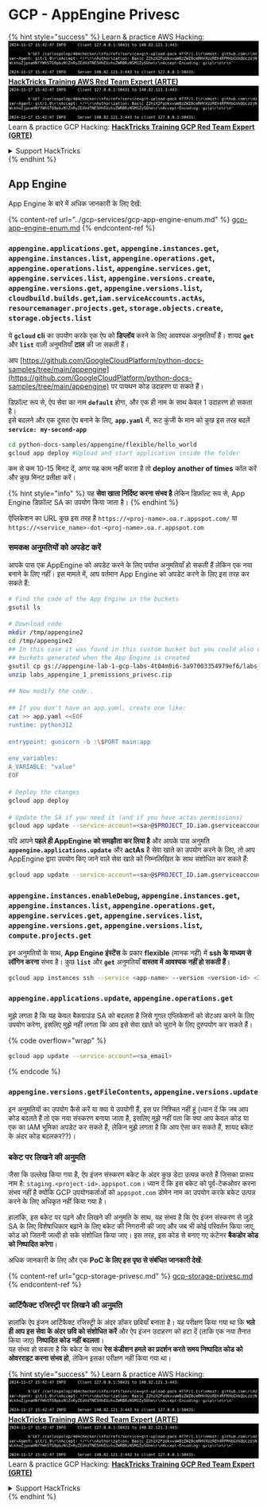 # GCP - AppEngine Privesc

{% hint style="success" %}
Learn & practice AWS Hacking:<img src="../../../.gitbook/assets/image (1).png" alt="" data-size="line">[**HackTricks Training AWS Red Team Expert (ARTE)**](https://training.hacktricks.xyz/courses/arte)<img src="../../../.gitbook/assets/image (1).png" alt="" data-size="line">\
Learn & practice GCP Hacking: <img src="../../../.gitbook/assets/image (2).png" alt="" data-size="line">[**HackTricks Training GCP Red Team Expert (GRTE)**<img src="../../../.gitbook/assets/image (2).png" alt="" data-size="line">](https://training.hacktricks.xyz/courses/grte)

<details>

<summary>Support HackTricks</summary>

* Check the [**subscription plans**](https://github.com/sponsors/carlospolop)!
* **Join the** 💬 [**Discord group**](https://discord.gg/hRep4RUj7f) or the [**telegram group**](https://t.me/peass) or **follow** us on **Twitter** 🐦 [**@hacktricks\_live**](https://twitter.com/hacktricks\_live)**.**
* **Share hacking tricks by submitting PRs to the** [**HackTricks**](https://github.com/carlospolop/hacktricks) and [**HackTricks Cloud**](https://github.com/carlospolop/hacktricks-cloud) github repos.

</details>
{% endhint %}

## App Engine

App Engine के बारे में अधिक जानकारी के लिए देखें:

{% content-ref url="../gcp-services/gcp-app-engine-enum.md" %}
[gcp-app-engine-enum.md](../gcp-services/gcp-app-engine-enum.md)
{% endcontent-ref %}

### `appengine.applications.get`, `appengine.instances.get`, `appengine.instances.list`, `appengine.operations.get`, `appengine.operations.list`, `appengine.services.get`, `appengine.services.list`, `appengine.versions.create`, `appengine.versions.get`, `appengine.versions.list`, `cloudbuild.builds.get`,`iam.serviceAccounts.actAs`, `resourcemanager.projects.get`, `storage.objects.create`, `storage.objects.list`

ये **`gcloud` cli** का उपयोग करके एक ऐप को **डिप्लॉय** करने के लिए आवश्यक अनुमतियाँ हैं। शायद **`get`** और **`list`** वाली अनुमतियाँ **टाल** की जा सकती हैं।

आप [https://github.com/GoogleCloudPlatform/python-docs-samples/tree/main/appengine](https://github.com/GoogleCloudPlatform/python-docs-samples/tree/main/appengine) पर पायथन कोड उदाहरण पा सकते हैं।

डिफ़ॉल्ट रूप से, ऐप सेवा का नाम **`default`** होगा, और एक ही नाम के साथ केवल 1 उदाहरण हो सकता है।\
इसे बदलने और एक दूसरा ऐप बनाने के लिए, **`app.yaml`** में, रूट कुंजी के मान को कुछ इस तरह बदलें **`service: my-second-app`**
```bash
cd python-docs-samples/appengine/flexible/hello_world
gcloud app deploy #Upload and start application inside the folder
```
कम से कम 10-15 मिनट दें, अगर यह काम नहीं करता है तो **deploy another of times** कॉल करें और कुछ मिनट प्रतीक्षा करें।

{% hint style="info" %}
यह **सेवा खाता निर्दिष्ट करना संभव है** लेकिन डिफ़ॉल्ट रूप से, App Engine डिफ़ॉल्ट SA का उपयोग किया जाता है।
{% endhint %}

ऐप्लिकेशन का URL कुछ इस तरह है `https://<proj-name>.oa.r.appspot.com/` या `https://<service_name>-dot-<proj-name>.oa.r.appspot.com`

### समकक्ष अनुमतियों को अपडेट करें

आपके पास एक AppEngine को अपडेट करने के लिए पर्याप्त अनुमतियाँ हो सकती हैं लेकिन एक नया बनाने के लिए नहीं। इस मामले में, आप वर्तमान App Engine को अपडेट करने के लिए इस तरह कर सकते हैं:
```bash
# Find the code of the App Engine in the buckets
gsutil ls

# Download code
mkdir /tmp/appengine2
cd /tmp/appengine2
## In this case it was found in this custom bucket but you could also use the
## buckets generated when the App Engine is created
gsutil cp gs://appengine-lab-1-gcp-labs-4t04m0i6-3a97003354979ef6/labs_appengine_1_premissions_privesc.zip .
unzip labs_appengine_1_premissions_privesc.zip

## Now modify the code..

## If you don't have an app.yaml, create one like:
cat >> app.yaml <<EOF
runtime: python312

entrypoint: gunicorn -b :\$PORT main:app

env_variables:
A_VARIABLE: "value"
EOF

# Deploy the changes
gcloud app deploy

# Update the SA if you need it (and if you have actas permissions)
gcloud app update --service-account=<sa>@$PROJECT_ID.iam.gserviceaccount.com
```
यदि आपने **पहले ही AppEngine को समझौता कर लिया है** और आपके पास अनुमति **`appengine.applications.update`** और **actAs** है सेवा खाते का उपयोग करने के लिए, तो आप AppEngine द्वारा उपयोग किए जाने वाले सेवा खाते को निम्नलिखित के साथ संशोधित कर सकते हैं:
```bash
gcloud app update --service-account=<sa>@$PROJECT_ID.iam.gserviceaccount.com
```
### `appengine.instances.enableDebug`, `appengine.instances.get`, `appengine.instances.list`, `appengine.operations.get`, `appengine.services.get`, `appengine.services.list`, `appengine.versions.get`, `appengine.versions.list`, `compute.projects.get`

इन अनुमतियों के साथ, **App Engine इंस्टेंस** के प्रकार **flexible** (मानक नहीं) में **ssh के माध्यम से लॉगिन करना** संभव है। कुछ **`list`** और **`get`** अनुमतियाँ **वास्तव में आवश्यक नहीं हो सकती हैं**।
```bash
gcloud app instances ssh --service <app-name> --version <version-id> <ID>
```
### `appengine.applications.update`, `appengine.operations.get`

मुझे लगता है कि यह केवल बैकग्राउंड SA को बदलता है जिसे गूगल एप्लिकेशनों को सेटअप करने के लिए उपयोग करेगा, इसलिए मुझे नहीं लगता कि आप इसे सेवा खाते को चुराने के लिए दुरुपयोग कर सकते हैं।

{% code overflow="wrap" %}
```bash
gcloud app update --service-account=<sa_email>
```
{% endcode %}

### `appengine.versions.getFileContents`, `appengine.versions.update`

इन अनुमतियों का उपयोग कैसे करें या क्या ये उपयोगी हैं, इस पर निश्चित नहीं हूं (ध्यान दें कि जब आप कोड बदलते हैं तो एक नया संस्करण बनाया जाता है, इसलिए मुझे नहीं पता कि क्या आप केवल कोड या एक का IAM भूमिका अपडेट कर सकते हैं, लेकिन मुझे लगता है कि आप ऐसा कर सकते हैं, शायद बकेट के अंदर कोड बदलकर??)।

### बकेट पर लिखने की अनुमति

जैसा कि उल्लेख किया गया है, ऐप इंजन संस्करण बकेट के अंदर कुछ डेटा उत्पन्न करते हैं जिसका प्रारूप नाम है: `staging.<project-id>.appspot.com`। ध्यान दें कि इस बकेट को पूर्व-टेकओवर करना संभव नहीं है क्योंकि GCP उपयोगकर्ताओं को `appspot.com` डोमेन नाम का उपयोग करके बकेट उत्पन्न करने के लिए अधिकृत नहीं किया गया है।

हालांकि, इस बकेट पर पढ़ने और लिखने की अनुमति के साथ, यह संभव है कि ऐप इंजन संस्करण से जुड़े SA के लिए विशेषाधिकार बढ़ाने के लिए बकेट की निगरानी की जाए और जब भी कोई परिवर्तन किया जाए, कोड को जितनी जल्दी हो सके संशोधित किया जाए। इस तरह, इस कोड से बनाए गए कंटेनर **बैकडोर कोड को निष्पादित करेगा**।

अधिक जानकारी के लिए और एक **PoC के लिए इस पृष्ठ से संबंधित जानकारी देखें**:

{% content-ref url="gcp-storage-privesc.md" %}
[gcp-storage-privesc.md](gcp-storage-privesc.md)
{% endcontent-ref %}

### आर्टिफैक्ट रजिस्ट्री पर लिखने की अनुमति

हालांकि ऐप इंजन आर्टिफैक्ट रजिस्ट्री के अंदर डॉकर छवियाँ बनाता है। यह परीक्षण किया गया था कि **भले ही आप इस सेवा के अंदर छवि को संशोधित करें** और ऐप इंजन उदाहरण को हटा दें (ताकि एक नया तैनात किया जाए) **निष्पादित कोड नहीं बदलता**।\
यह संभव हो सकता है कि बकेट के साथ **रेस कंडीशन हमले का प्रदर्शन करते समय निष्पादित कोड को ओवरराइट करना संभव हो**, लेकिन इसका परीक्षण नहीं किया गया था।

{% hint style="success" %}
Learn & practice AWS Hacking:<img src="../../../.gitbook/assets/image (1).png" alt="" data-size="line">[**HackTricks Training AWS Red Team Expert (ARTE)**](https://training.hacktricks.xyz/courses/arte)<img src="../../../.gitbook/assets/image (1).png" alt="" data-size="line">\
Learn & practice GCP Hacking: <img src="../../../.gitbook/assets/image (2).png" alt="" data-size="line">[**HackTricks Training GCP Red Team Expert (GRTE)**<img src="../../../.gitbook/assets/image (2).png" alt="" data-size="line">](https://training.hacktricks.xyz/courses/grte)

<details>

<summary>Support HackTricks</summary>

* Check the [**subscription plans**](https://github.com/sponsors/carlospolop)!
* **Join the** 💬 [**Discord group**](https://discord.gg/hRep4RUj7f) or the [**telegram group**](https://t.me/peass) or **follow** us on **Twitter** 🐦 [**@hacktricks\_live**](https://twitter.com/hacktricks\_live)**.**
* **Share hacking tricks by submitting PRs to the** [**HackTricks**](https://github.com/carlospolop/hacktricks) and [**HackTricks Cloud**](https://github.com/carlospolop/hacktricks-cloud) github repos.

</details>
{% endhint %}
